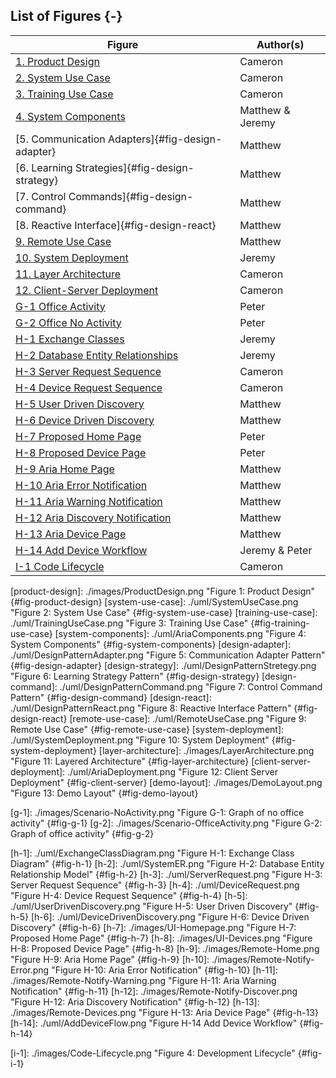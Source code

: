 <p style="page-break-before:always;"></p>

## List of Figures {-}

| Figure                                             | Author(s)            |
| -------------------------------------------------- | -------------------- |
| [1. Product Design](#fig-product-design)           | Cameron              |
| [2. System Use Case](#fig-system-use-case)         | Cameron              |
| [3. Training Use Case](#fig-training-use-case)     | Cameron              |
| [4. System Components](#fig-system-components)     | Matthew & Jeremy     |
| [5. Communication Adapters]{#fig-design-adapter}   | Matthew              |
| [6. Learning Strategies]{#fig-design-strategy}     | Matthew              |
| [7. Control Commands]{#fig-design-command}         | Matthew              |
| [8. Reactive Interface]{#fig-design-react}         | Matthew              |
| [9. Remote Use Case](#fig-remote-use-case)         | Matthew              |
| [10. System Deployment](#fig-system-deployment)    | Jeremy               |
| [11. Layer Architecture](#fig-layer-architecture)  | Cameron              |
| [12. Client-Server Deployment](#fig-client-server) | Cameron              |
| [G-1 Office Activity](#fig-g-1)                    | Peter                |
| [G-2 Office No Activity](#fig-g-2)                 | Peter                |
| [H-1 Exchange Classes](#fig-h-1)                   | Jeremy               |
| [H-2 Database Entity Relationships](#fig-h-2)      | Jeremy               |
| [H-3 Server Request Sequence](#fig-h-3)            | Cameron              |
| [H-4 Device Request Sequence](#fig-h-4)            | Cameron              |
| [H-5 User Driven Discovery](#fig-h-5)              | Matthew              |
| [H-6 Device Driven Discovery](#fig-h-6)            | Matthew              |
| [H-7 Proposed Home Page](#fig-h-7)                 | Peter                |
| [H-8 Proposed Device Page](#fig-h-8)               | Peter                |
| [H-9 Aria Home Page](#fig-h-9)                     | Matthew              |
| [H-10 Aria Error Notification](#fig-h-10)          | Matthew              |
| [H-11 Aria Warning Notification](#fig-h-11)        | Matthew              |
| [H-12 Aria Discovery Notification](#fig-h-12)      | Matthew              |
| [H-13 Aria Device Page](#fig-h-13)                 | Matthew              |
| [H-14 Add Device Workflow](#fig-h-14)              | Jeremy & Peter       |
| [I-1 Code Lifecycle](#fig-i-1)                     | Cameron              |

<!-- 
	Image References:
	
	Links to images should be defined as the following
	
			[unique-name]: ./path/to/image.png "Figure i: Figure Caption" {#fig-unique-name}
		
	When using a figure link, use the following syntax
	
			![][unique-name]
			
	To link to an image, use the following syntax
	
			[Image Text](#fig-unique-name)
			
	Figures in appendices should use the unique name A-X where A is the appendix identifier and
	X is the figure number in that section.		

	Note: This section is not rendered here. It is just for record keeping 
-->

[product-design]: ./images/ProductDesign.png "Figure 1: Product Design" {#fig-product-design}
[system-use-case]: ./uml/SystemUseCase.png "Figure 2: System Use Case" {#fig-system-use-case}
[training-use-case]: ./uml/TrainingUseCase.png "Figure 3: Training Use Case" {#fig-training-use-case}
[system-components]: ./uml/AriaComponents.png "Figure 4: System Components" {#fig-system-components}
[design-adapter]: ./uml/DesignPatternAdapter.png "Figure 5: Communication Adapter Pattern" {#fig-design-adapter}
[design-strategy]: ./uml/DesignPatternStretegy.png "Figure 6: Learning Strategy Pattern" {#fig-design-strategy}
[design-command]: ./uml/DesignPatternCommand.png "Figure 7: Control Command Pattern" {#fig-design-command}
[design-react]: ./uml/DesignPatternReact.png "Figure 8: Reactive Interface Pattern" {#fig-design-react}
[remote-use-case]: ./uml/RemoteUseCase.png "Figure 9: Remote Use Case" {#fig-remote-use-case}
[system-deployment]: ./uml/SystemDeployment.png "Figure 10: System Deployment" {#fig-system-deployment}
[layer-architecture]: ./images/LayerArchitecture.png "Figure 11: Layered Architecture" {#fig-layer-architecture}
[client-server-deployment]: ./uml/AriaDeployment.png "Figure 12: Client Server Deployment" {#fig-client-server} 
[demo-layout]: ./images/DemoLayout.png "Figure 13: Demo Layout" {#fig-demo-layout}

[g-1]: ./images/Scenario-NoActivity.png "Figure G-1: Graph of no office activity" {#fig-g-1}
[g-2]: ./images/Scenario-OfficeActivity.png "Figure G-2: Graph of office activity" {#fig-g-2}

[h-1]: ./uml/ExchangeClassDiagram.png "Figure H-1: Exchange Class Diagram" {#fig-h-1}
[h-2]: ./uml/SystemER.png "Figure H-2: Database Entity Relationship Model" {#fig-h-2}
[h-3]: ./uml/ServerRequest.png "Figure H-3: Server Request Sequence" {#fig-h-3}
[h-4]: ./uml/DeviceRequest.png "Figure H-4: Device Request Sequence" {#fig-h-4}
[h-5]: ./uml/UserDrivenDiscovery.png "Figure H-5: User Driven Discovery" {#fig-h-5}
[h-6]: ./uml/DeviceDrivenDiscovery.png "Figure H-6: Device Driven Discovery" {#fig-h-6}
[h-7]: ./images/UI-Homepage.png "Figure H-7: Proposed Home Page" {#fig-h-7}
[h-8]: ./images/UI-Devices.png "Figure H-8: Proposed Device Page" {#fig-h-8}
[h-9]: ./images/Remote-Home.png "Figure H-9: Aria Home Page" {#fig-h-9}
[h-10]: ./images/Remote-Notify-Error.png "Figure H-10: Aria Error Notification" {#fig-h-10}
[h-11]: ./images/Remote-Notify-Warning.png "Figure H-11: Aria Warning Notification" {#fig-h-11}
[h-12]: ./images/Remote-Notify-Discover.png "Figure H-12: Aria Discovery Notification" {#fig-h-12}
[h-13]: ./images/Remote-Devices.png "Figure H-13: Aria Device Page" {#fig-h-13}
[h-14]: ./uml/AddDeviceFlow.png "Figure H-14 Add Device Workflow" {#fig-h-14}

[i-1]: ./images/Code-Lifecycle.png "Figure 4: Development Lifecycle" {#fig-i-1}

